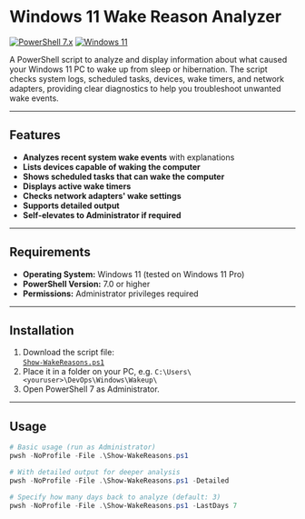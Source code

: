 # Windows 11 Wake Reason Analyzer

[![PowerShell 7.x](https://img.shields.io/badge/PowerShell-7.x-blue?logo=powershell)](https://github.com/PowerShell/PowerShell)
[![Windows 11](https://img.shields.io/badge/Windows-11-blue?logo=windows)](https://www.microsoft.com/windows/)

A PowerShell script to analyze and display information about what caused your Windows 11 PC to wake up from sleep or hibernation. The script checks system logs, scheduled tasks, devices, wake timers, and network adapters, providing clear diagnostics to help you troubleshoot unwanted wake events.

---

## Features

- **Analyzes recent system wake events** with explanations
- **Lists devices capable of waking the computer**
- **Shows scheduled tasks that can wake the computer**
- **Displays active wake timers**
- **Checks network adapters' wake settings**
- **Supports detailed output**
- **Self-elevates to Administrator if required**

---

## Requirements

- **Operating System:** Windows 11 (tested on Windows 11 Pro)
- **PowerShell Version:** 7.0 or higher  
- **Permissions:** Administrator privileges required

---

## Installation

1. Download the script file:  
   [`Show-WakeReasons.ps1`](Show-WakeReasons.ps1)
2. Place it in a folder on your PC, e.g. `C:\Users\<youruser>\DevOps\Windows\Wakeup\`
3. Open PowerShell 7 as Administrator.

---

## Usage

```powershell
# Basic usage (run as Administrator)
pwsh -NoProfile -File .\Show-WakeReasons.ps1

# With detailed output for deeper analysis
pwsh -NoProfile -File .\Show-WakeReasons.ps1 -Detailed

# Specify how many days back to analyze (default: 3)
pwsh -NoProfile -File .\Show-WakeReasons.ps1 -LastDays 7
